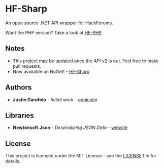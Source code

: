 # HF-Sharp

An open source .NET API wrapper for HackForums.

Want the PHP version? Take a look at [HF-PHP](https://github.com/ooojustin/HF-PHP)

## Notes

* This project may be updated once the API v2 is out. Feel free to make pull requests.
* Now available on NuGet! - [HF-Sharp](https://www.nuget.org/packages/HF-Sharp)

## Authors

* **Justin Garofolo** - *Initial work* - [ooojustin](https://github.com/ooojustin)

## Libraries

* **Newtonsoft.Json** - *Deserializing JSON Data* - [website](https://www.newtonsoft.com/json)

## License

This project is licensed under the MIT License - see the [LICENSE](LICENSE) file for details.
